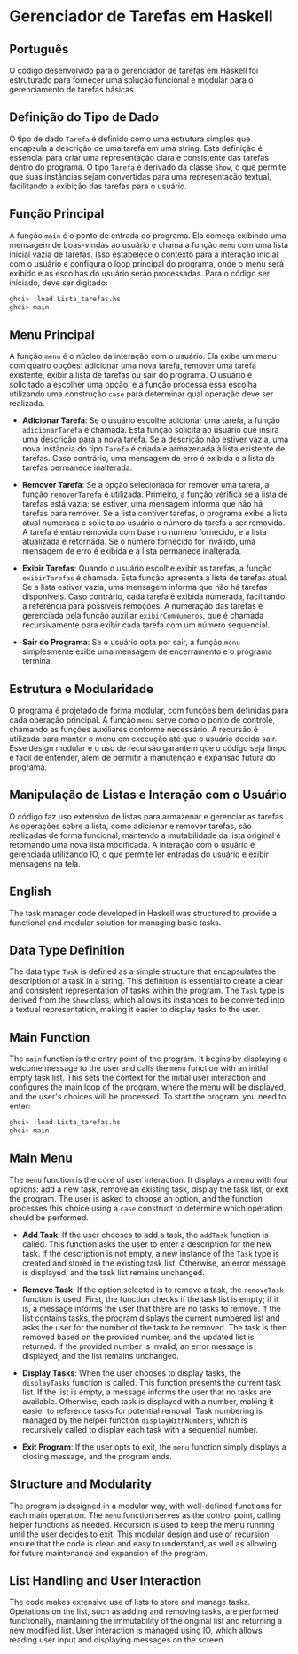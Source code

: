 # Gerenciador de Tarefas em Haskell

## Português

O código desenvolvido para o gerenciador de tarefas em Haskell foi estruturado para fornecer uma solução funcional e modular para o gerenciamento de tarefas básicas.

## Definição do Tipo de Dado

O tipo de dado `Tarefa` é definido como uma estrutura simples que encapsula a descrição de uma tarefa em uma string. Esta definição é essencial para criar uma representação clara e consistente das tarefas dentro do programa. O tipo `Tarefa` é derivado da classe `Show`, o que permite que suas instâncias sejam convertidas para uma representação textual, facilitando a exibição das tarefas para o usuário.

## Função Principal

A função `main` é o ponto de entrada do programa. Ela começa exibindo uma mensagem de boas-vindas ao usuário e chama a função `menu` com uma lista inicial vazia de tarefas. Isso estabelece o contexto para a interação inicial com o usuário e configura o loop principal do programa, onde o menu será exibido e as escolhas do usuário serão processadas. Para o código ser iniciado, deve ser digitado:

```bash
ghci> :load Lista_tarefas.hs
ghci> main
```

## Menu Principal

A função `menu` é o núcleo da interação com o usuário. Ela exibe um menu com quatro opções: adicionar uma nova tarefa, remover uma tarefa existente, exibir a lista de tarefas ou sair do programa. O usuário é solicitado a escolher uma opção, e a função processa essa escolha utilizando uma construção `case` para determinar qual operação deve ser realizada.

- **Adicionar Tarefa**: Se o usuário escolhe adicionar uma tarefa, a função `adicionarTarefa` é chamada. Esta função solicita ao usuário que insira uma descrição para a nova tarefa. Se a descrição não estiver vazia, uma nova instância do tipo `Tarefa` é criada e armazenada à lista existente de tarefas. Caso contrário, uma mensagem de erro é exibida e a lista de tarefas permanece inalterada.

- **Remover Tarefa**: Se a opção selecionada for remover uma tarefa, a função `removerTarefa` é utilizada. Primeiro, a função verifica se a lista de tarefas está vazia; se estiver, uma mensagem informa que não há tarefas para remover. Se a lista contiver tarefas, o programa exibe a lista atual numerada e solicita ao usuário o número da tarefa a ser removida. A tarefa é então removida com base no número fornecido, e a lista atualizada é retornada. Se o número fornecido for inválido, uma mensagem de erro é exibida e a lista permanece inalterada.

- **Exibir Tarefas**: Quando o usuário escolhe exibir as tarefas, a função `exibirTarefas` é chamada. Esta função apresenta a lista de tarefas atual. Se a lista estiver vazia, uma mensagem informa que não há tarefas disponíveis. Caso contrário, cada tarefa é exibida numerada, facilitando a referência para possíveis remoções. A numeração das tarefas é gerenciada pela função auxiliar `exibirComNumeros`, que é chamada recursivamente para exibir cada tarefa com um número sequencial.

- **Sair do Programa**: Se o usuário opta por sair, a função `menu` simplesmente exibe uma mensagem de encerramento e o programa termina.

## Estrutura e Modularidade

O programa é projetado de forma modular, com funções bem definidas para cada operação principal. A função `menu` serve como o ponto de controle, chamando as funções auxiliares conforme necessário. A recursão é utilizada para manter o menu em execução até que o usuário decida sair. Esse design modular e o uso de recursão garantem que o código seja limpo e fácil de entender, além de permitir a manutenção e expansão futura do programa.

## Manipulação de Listas e Interação com o Usuário

O código faz uso extensivo de listas para armazenar e gerenciar as tarefas. As operações sobre a lista, como adicionar e remover tarefas, são realizadas de forma funcional, mantendo a imutabilidade da lista original e retornando uma nova lista modificada. A interação com o usuário é gerenciada utilizando IO, o que permite ler entradas do usuário e exibir mensagens na tela.

## English

The task manager code developed in Haskell was structured to provide a functional and modular solution for managing basic tasks.

## Data Type Definition

The data type `Task` is defined as a simple structure that encapsulates the description of a task in a string. This definition is essential to create a clear and consistent representation of tasks within the program. The `Task` type is derived from the `Show` class, which allows its instances to be converted into a textual representation, making it easier to display tasks to the user.

## Main Function

The `main` function is the entry point of the program. It begins by displaying a welcome message to the user and calls the `menu` function with an initial empty task list. This sets the context for the initial user interaction and configures the main loop of the program, where the menu will be displayed, and the user's choices will be processed. To start the program, you need to enter:

```bash
ghci> :load Lista_tarefas.hs
ghci> main
```

## Main Menu

The `menu` function is the core of user interaction. It displays a menu with four options: add a new task, remove an existing task, display the task list, or exit the program. The user is asked to choose an option, and the function processes this choice using a `case` construct to determine which operation should be performed.

- **Add Task**: If the user chooses to add a task, the `addTask` function is called. This function asks the user to enter a description for the new task. If the description is not empty, a new instance of the `Task` type is created and stored in the existing task list. Otherwise, an error message is displayed, and the task list remains unchanged.

- **Remove Task**: If the option selected is to remove a task, the `removeTask` function is used. First, the function checks if the task list is empty; if it is, a message informs the user that there are no tasks to remove. If the list contains tasks, the program displays the current numbered list and asks the user for the number of the task to be removed. The task is then removed based on the provided number, and the updated list is returned. If the provided number is invalid, an error message is displayed, and the list remains unchanged.

- **Display Tasks**: When the user chooses to display tasks, the `displayTasks` function is called. This function presents the current task list. If the list is empty, a message informs the user that no tasks are available. Otherwise, each task is displayed with a number, making it easier to reference tasks for potential removal. Task numbering is managed by the helper function `displayWithNumbers`, which is recursively called to display each task with a sequential number.

- **Exit Program**: If the user opts to exit, the `menu` function simply displays a closing message, and the program ends.

## Structure and Modularity

The program is designed in a modular way, with well-defined functions for each main operation. The `menu` function serves as the control point, calling helper functions as needed. Recursion is used to keep the menu running until the user decides to exit. This modular design and use of recursion ensure that the code is clean and easy to understand, as well as allowing for future maintenance and expansion of the program.

## List Handling and User Interaction

The code makes extensive use of lists to store and manage tasks. Operations on the list, such as adding and removing tasks, are performed functionally, maintaining the immutability of the original list and returning a new modified list. User interaction is managed using IO, which allows reading user input and displaying messages on the screen.
